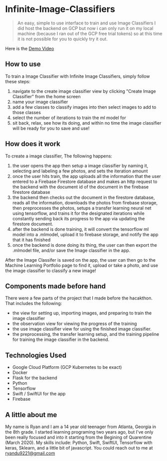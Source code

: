 # Infinite-Image-Classifiers
> An easy, simple to use interface to train and use Image Classifiers
I did host the backend on GCP but now i can only run it on my local machine (because I ran out of the GCP free trial tokens) so at this time it is not possible for you to quickly try it out.

Here is the [Demo Video](https://youtu.be/Dl-M3mMAYnc)


## How to use
To train a Image Classifier with Infinite Image Classifiers, simply follow these steps:
1. navigate to the create image classifier view by clicking "Create Image Classifier" from the home screen
2. name your image classifier
3. add a few classes to classify images into then select images to add to those classes
4. select the number of iterations to train the ml model for
5. sit back, relax, see how its doing, and within no time the image classifier will be ready for you to save and use!

## How does it work
To create a image classifier, The following happens:
1. the user opens the app then setup a image classifier by naming it, selecting and labeling a few photos, and sets the iteration amount
2. once the user hits train, the app uploads all the information that the user entered to a Firebase Firestore database and makes an http request to the backend with the document id of the document in the firebase firestore database
3. the backend then checks out the document in the firestore database, reads all the information, downloads the photos from firebase storage, then preprocesses the photos, setups a transfer learning neural net using tensorflow, and trains it for the designated iterations while constantly sending back its progress to the app via updating the firestore document.
4. after the backend is done training, it will convert the tensorflow ml model into a .mlmodel, upload it to firebase storage, and notify the app that it has finished
5. once the backend is done doing its thing, the user can then export the .mlmodel file, and/or save the Image classifier in the app.

After the Image Classifer is saved on the app, the user can then go to the Machine Learning Portfolio page to find it, upload or take a photo, and use the image classifier to classify a new image!

## Components made before hand
There were a few parts of the project that I made before the hacakthon. That includes the following:
- the view for setting up, importing images, and preparing to train the image classifier
- the observation view for viewing the progress of the training
- the use image classifier view for using the finished image classifier.
- the preprocessing, the transfer learning setup, and the training pipeline for training the image classifier in the backend.

## Technologies Used
- Google Cloud Platform (GCP Kubernetes to be exact)
- Docker
- Flask for the backend
- Python
- Tensorflow
- Swift / SwiftUI for the app
- Firebase

## A little about me
My name is Ryan and I am a 14 year old teenager from Atlanta, Georgia in the 8th grade. I started learning programing two years ago, but I've only been really focused and into it starting from the Begining of Quarentine (March 2020). My skills include: Python, Swift, SwiftUI, Tensorflow with keras, Sklearn, and a little bit of javascript. You could reach out to me at ryandu9221@gmail.com
